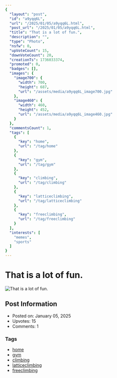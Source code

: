 ```yaml
---
{
  "layout": "post",
  "id": "a9yqq6L",
  "url": "/2025/01/05/a9yqq6L.html",
  "post_url": "/2025/01/05/a9yqq6L.html",
  "title": "That is a lot of fun.",
  "description": "",
  "type": "Photo",
  "nsfw": 0,
  "upVoteCount": 15,
  "downVoteCount": 20,
  "creationTs": 1736033374,
  "promoted": 0,
  "badges": [],
  "images": {
    "image700": {
      "width": 700,
      "height": 687,
      "url": "/assets/media/a9yqq6L_image700.jpg"
    },
    "image460": {
      "width": 460,
      "height": 452,
      "url": "/assets/media/a9yqq6L_image460.jpg"
    }
  },
  "commentsCount": 1,
  "tags": [
    {
      "key": "home",
      "url": "/tag/home"
    },
    {
      "key": "gym",
      "url": "/tag/gym"
    },
    {
      "key": "climbing",
      "url": "/tag/climbing"
    },
    {
      "key": "latticeclimbing",
      "url": "/tag/latticeclimbing"
    },
    {
      "key": "freeclimbing",
      "url": "/tag/freeclimbing"
    }
  ],
  "interests": [
    "memes",
    "sports"
  ]
}
---
```


# That is a lot of fun.

![That is a lot of fun.](/assets/media/a9yqq6L_image700.jpg)

## Post Information

- Posted on: January 05, 2025
- Upvotes: 15
- Comments: 1

### Tags

- [home](/tag/home)
- [gym](/tag/gym)
- [climbing](/tag/climbing)
- [latticeclimbing](/tag/latticeclimbing)
- [freeclimbing](/tag/freeclimbing)
